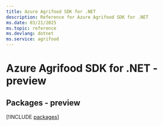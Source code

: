 ```yaml
---
title: Azure Agrifood SDK for .NET
description: Reference for Azure Agrifood SDK for .NET
ms.date: 03/21/2025
ms.topic: reference
ms.devlang: dotnet
ms.service: agrifood
---
```

# Azure Agrifood SDK for .NET - preview
## Packages - preview
[!INCLUDE [packages](agrifood-index.md)]